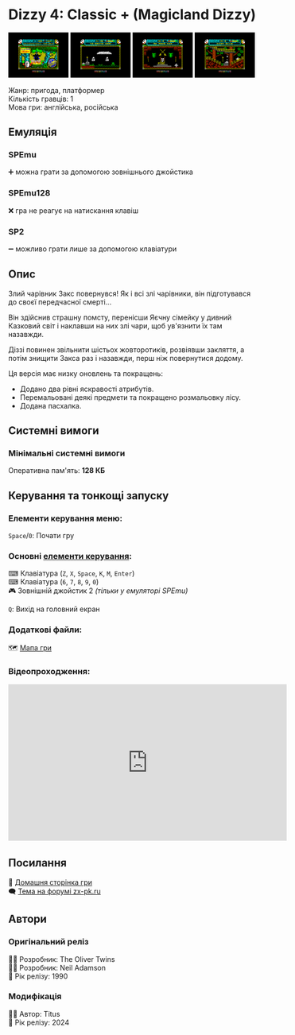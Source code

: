 # Dizzy 4: Classic + (Magicland Dizzy)

<img src="screenshots/d/scrn_dizzy4-cls_01.png" width="24%"> 
<img src="screenshots/d/scrn_dizzy4-cls_02.png" width="24%"> 
<img src="screenshots/d/scrn_dizzy4-cls_03.png" width="24%"> 
<img src="screenshots/d/scrn_dizzy4-cls_04.png" width="24%">

Жанр: пригода, платформер  
Кількість гравців: 1  
Мова гри: англійська, російська  

## Емуляція
### SPEmu
➕ можна грати за допомогою зовнішнього джойстика  

### SPEmu128
❌ гра не реагує на натискання клавіш  

### SP2
➖ можливо грати лише за допомогою клавіатури  

## Опис
Злий чарівник Закс повернувся!
Як і всі злі чарівники, він підготувався до своєї передчасної смерті...

Він здійснив страшну помсту, перенісши Яєчну сімейку у дивний Казковий світ і наклавши на них злі чари, щоб ув'язнити їх там назавжди.

Діззі повинен звільнити шістьох жовторотиків, розвіявши закляття, а потім знищити Закса раз і назавжди, перш ніж повернутися додому.

Ця версія має низку оновлень та покращень:

* Додано два рівні яскравості атрибутів.
* Перемальовані деякі предмети та покращено розмальовку лісу.
* Додана пасхалка.

## Системні вимоги
### Мінімальні системні вимоги
Оперативна пам'ять: **128 КБ**

## Керування та тонкощі запуску
### Елементи керування меню:

`Space`/`0`: Почати гру  


### Основні [елементи керування](../controllers.md):
⌨ Клавіатура (`Z`, `X`, `Space`, `K`, `M`, `Enter`)  
⌨ Клавіатура (`6`, `7`, `8`, `9`, `0`)  
🎮 Зовнішній джойстик 2 *(тільки у емуляторі SPEmu)*  

`Q`: Вихід на головний екран  

### Додаткові файли:
🗺 [Мапа гри](https://yolkfolk.com/media/images/maps/MagiclandDizzy_2024ClassicEdition_Spectrum.png)

### Відеопроходження:
<iframe width="560" height="315" src="https://www.youtube.com/embed/GqafPQDuCLg" title="YouTube video player" frameborder="0" allowfullscreen></iframe>

## Посилання

🏡 [Домашня сторінка гри](https://yolkfolk.com/games/magicland-dizzy-2024-classic-edition/)  
🗨 [Тема на форумі zx-pk.ru](https://zx-pk.ru/threads/35721-dizzy-4-48-128k-classic-edition-2024.html)  

## Автори
### Оригінальний реліз
👨‍💻 Розробник: The Oliver Twins  
👨‍💻 Розробник: Neil Adamson  
📅 Рік релізу: 1990  

### Модифікація
👨‍💻 Автор: Titus  
📅 Рік релізу: 2024  
